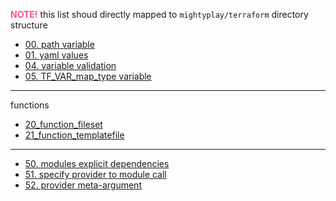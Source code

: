 <span style="color:#ff4d94">**NOTE!**</span> this list shoud directly mapped to `mightyplay/terraform` directory structure

- [00. path variable](./00.path.variable/index.md)
- [01. yaml values](./01.yaml.values.file/index.md)
- [04. variable validation](./04.variable.validation/index.md)
- [05. TF_VAR_map_type variable](./05.TF_VAR_map_type/index.md)

---

functions
- [20_function_fileset](./20_function_fileset/index.md)
- [21_function_templatefile](./21_function_templatefile/index.md)

---

- [50. modules explicit dependencies](./50.modules.explicit.dependencies/index.md)
- [51. specify provider to module call](./51.specify.provider.to.module.call/index.md)
- [52. provider meta-argument](./52.provider.meta-argument/index.md)

